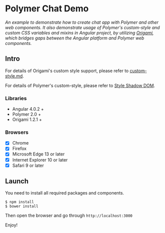 # Polymer Chat Demo

_An example to demonstrate how to create chat app with Polymer and other web components. It also demonstrate usage of Polymer's custom-style and custom CSS variables and mixins in Angular project, by utilizing [Origami](https://github.com/hotforfeature/origami), which bridges gaps between the Angular platform and Polymer web components._

## Intro

For details of Origami's custom style support, please refer to [custom-style.md](https://github.com/hotforfeature/origami/blob/master/docs/custom-style.md).

For details of Polymer's custom-style, please refer to [Style Shadow DOM](https://www.polymer-project.org/2.0/docs/devguide/style-shadow-dom).

### Libraries

- Angular 4.0.2 +
- Polymer 2.0 +
- Origami 1.2.1 +

### Browsers
- [x] Chrome
- [x] Firefox
- [x] Microsoft Edge 13 or later
- [x] Internet Explorer 10 or later
- [x] Safari 9 or later

## Launch

You need to install all required packages and components.
```
$ npm install
$ bower install
```

Then open the browser and go through `http://localhost:3000`

Enjoy!